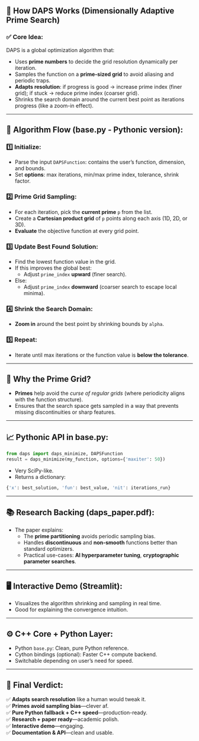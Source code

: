 
## 🔎 **How DAPS Works (Dimensionally Adaptive Prime Search)**

### ✅ **Core Idea:**
DAPS is a global optimization algorithm that:
- Uses **prime numbers** to decide the grid resolution dynamically per iteration.
- Samples the function on a **prime-sized grid** to avoid aliasing and periodic traps.
- **Adapts resolution**: if progress is good → increase prime index (finer grid); if stuck → reduce prime index (coarser grid).
- Shrinks the search domain around the current best point as iterations progress (like a zoom-in effect).

---

## 🧠 **Algorithm Flow (base.py - Pythonic version):**

### 1️⃣ **Initialize:**
- Parse the input `DAPSFunction`: contains the user’s function, dimension, and bounds.
- Set **options**: max iterations, min/max prime index, tolerance, shrink factor.

### 2️⃣ **Prime Grid Sampling:**
- For each iteration, pick the **current prime** `p` from the list.
- Create a **Cartesian product grid** of `p` points along each axis (1D, 2D, or 3D).
- **Evaluate** the objective function at every grid point.

### 3️⃣ **Update Best Found Solution:**
- Find the lowest function value in the grid.
- If this improves the global best:
  - Adjust `prime_index` **upward** (finer search).
- Else:
  - Adjust `prime_index` **downward** (coarser search to escape local minima).

### 4️⃣ **Shrink the Search Domain:**
- **Zoom in** around the best point by shrinking bounds by `alpha`.

### 5️⃣ **Repeat:**
- Iterate until max iterations or the function value is **below the tolerance**.

---

## 🚀 **Why the Prime Grid?**
- **Primes** help avoid the *curse of regular grids* (where periodicity aligns with the function structure).
- Ensures that the search space gets sampled in a way that prevents missing discontinuities or sharp features.

---

## 📈 **Pythonic API in base.py:**
```python
from daps import daps_minimize, DAPSFunction
result = daps_minimize(my_function, options={'maxiter': 50})
```
- Very SciPy-like.
- Returns a dictionary:
```python
{'x': best_solution, 'fun': best_value, 'nit': iterations_run}
```

---

## 📚 **Research Backing (daps_paper.pdf):**
- The paper explains:
  - The **prime partitioning** avoids periodic sampling bias.
  - Handles **discontinuous** and **non-smooth** functions better than standard optimizers.
  - Practical use-cases: **AI hyperparameter tuning**, **cryptographic parameter searches**.

---

## 🖥 **Interactive Demo (Streamlit):**
- Visualizes the algorithm shrinking and sampling in real time.
- Good for explaining the convergence intuition.

---

## ⚙️ **C++ Core + Python Layer:**
- Python `base.py`: Clean, pure Python reference.
- Cython bindings (optional): Faster C++ compute backend.
- Switchable depending on user’s need for speed.

---

## 📌 **Final Verdict:**
✅ **Adapts search resolution** like a human would tweak it.  
✅ **Primes avoid sampling bias**—clever af.  
✅ **Pure Python fallback + C++ speed**—production-ready.  
✅ **Research + paper ready**—academic polish.  
✅ **Interactive demo**—engaging.  
✅ **Documentation & API**—clean and usable.

